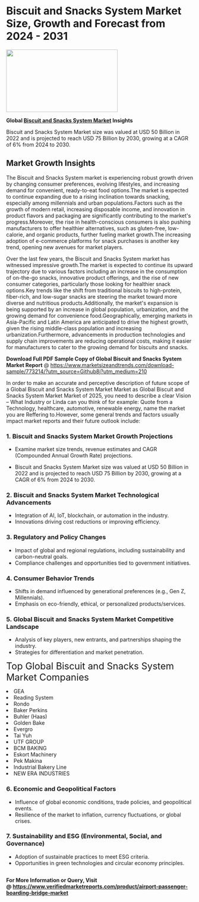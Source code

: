 <H1>Biscuit and Snacks System Market Size, Growth and Forecast from 2024 - 2031</H1><img class="aligncenter size-medium wp-image-584254" src="https://thirdeyenews.in/wp-content/uploads/2024/09/Global-Market-Research-300x168.jpeg" alt="" width="300" height="168" /><p><strong>Global&nbsp;<a href="https://www.marketsizeandtrends.com/download-sample/773214/?utm_source=Github8j?utm_medium=210">Biscuit and Snacks System Market</a> Insights</strong></p><p>Biscuit and Snacks System Market size was valued at USD 50 Billion in 2022 and is projected to reach USD 75 Billion by 2030, growing at a CAGR of 6% from 2024 to 2030.</p><p><h2>Market Growth Insights</h2> <p>The Biscuit and Snacks System market is experiencing robust growth driven by changing consumer preferences, evolving lifestyles, and increasing demand for convenient, ready-to-eat food options.The market is expected to continue expanding due to a rising inclination towards snacking, especially among millennials and urban populations.Factors such as the growth of modern retail, increasing disposable income, and innovation in product flavors and packaging are significantly contributing to the market's progress.Moreover, the rise in health-conscious consumers is also pushing manufacturers to offer healthier alternatives, such as gluten-free, low-calorie, and organic products, further fueling market growth.The increasing adoption of e-commerce platforms for snack purchases is another key trend, opening new avenues for market players.</p> <p>Over the last few years, the Biscuit and Snacks System market has witnessed impressive growth.The market is expected to continue its upward trajectory due to various factors including an increase in the consumption of on-the-go snacks, innovative product offerings, and the rise of new consumer categories, particularly those looking for healthier snack options.Key trends like the shift from traditional biscuits to high-protein, fiber-rich, and low-sugar snacks are steering the market toward more diverse and nutritious products.Additionally, the market's expansion is being supported by an increase in global population, urbanization, and the growing demand for convenience food.Geographically, emerging markets in Asia-Pacific and Latin America are anticipated to drive the highest growth, given the rising middle-class population and increasing urbanization.Furthermore, advancements in production technologies and supply chain improvements are reducing operational costs, making it easier for manufacturers to cater to the growing demand for biscuits and snacks.</p><p><span class=""><strong>Download Full PDF Sample Copy of Global Biscuit and Snacks System Market Report</strong> @ <a href="https://www.marketsizeandtrends.com/download-sample/773214/?utm_source=Github8j?utm_medium=210" target="_blank">https://www.marketsizeandtrends.com/download-sample/773214/?utm_source=Github8j?utm_medium=210</a></span></p><p>In order to make an accurate and perceptive description of future scope of a Global&nbsp;Biscuit and Snacks System Market Market as Global&nbsp;Biscuit and Snacks System Market Market of 2025, you need to describe a clear Vision &ndash; What Industry or Linda can you think of for example: Quote from a Technology, healthcare, automotive, renewable energy, name the market you are Reffering to.However, some general trends and factors usually impact market reports and their future outlook include:</p><h3>1.&nbsp;<strong>Biscuit and Snacks System Market Growth Projections</strong></h3><ul><li>Examine market size trends, revenue estimates and CAGR (Compounded Annual Growth Rate) projections.</li><li><p>Biscuit and Snacks System Market size was valued at USD 50 Billion in 2022 and is projected to reach USD 75 Billion by 2030, growing at a CAGR of 6% from 2024 to 2030.</p></li></ul><h3>2.&nbsp;<strong>Biscuit and Snacks System Market Technological Advancements</strong></h3><ul><li>Integration of AI, IoT, blockchain, or automation in the industry.</li><li>Innovations driving cost reductions or improving efficiency.</li></ul><h3>3.&nbsp;<strong>Regulatory and Policy Changes</strong></h3><ul><li>Impact of global and regional regulations, including sustainability and carbon-neutral goals.</li><li>Compliance challenges and opportunities tied to government initiatives.</li></ul><h3>4.&nbsp;<strong>Consumer Behavior Trends</strong></h3><ul><li>Shifts in demand influenced by generational preferences (e.g., Gen Z, Millennials).</li><li>Emphasis on eco-friendly, ethical, or personalized products/services.</li></ul><h3>5.&nbsp;<strong>Global Biscuit and Snacks System Market Competitive Landscape</strong></h3><ul><li>Analysis of key players, new entrants, and partnerships shaping the industry.</li><li>Strategies for differentiation and market penetration.</li></ul><p data-pm-slice="1 1 []"><span style="color: inherit; font-family: inherit; font-size: 25px;">Top Global Biscuit and Snacks System Market Companies</span></p><div class="" data-test-id=""><p><li>GEA</li><li> Reading System</li><li> Rondo</li><li> Baker Perkins</li><li> Buhler (Haas)</li><li> Golden Bake</li><li> Evergro</li><li> Tai Yuh</li><li> UTF GROUP</li><li> BCM BAKING</li><li> Eskort Machinery</li><li> Pek Makina</li><li> Industrial Bakery Line</li><li> NEW ERA INDUSTRIES</li></p></div><h3>6.&nbsp;<strong>Economic and Geopolitical Factors</strong></h3><ul><li>Influence of global economic conditions, trade policies, and geopolitical events.</li><li>Resilience of the market to inflation, currency fluctuations, or global crises.</li></ul><h3>7.&nbsp;<strong>Sustainability and ESG (Environmental, Social, and Governance)</strong></h3><ul><li>Adoption of sustainable practices to meet ESG criteria.</li><li>Opportunities in green technologies and circular economy principles.</li></ul><h2><strong style="font-size: 14px;">For More Information or Query, Visit @&nbsp;</strong><a style="background-color: #ffffff; font-size: 14px;" href="https://www.marketsizeandtrends.com/report/biscuit-and-snacks-system-market/" target="_blank">https://www.verifiedmarketreports.com/product/airport-passenger-boarding-bridge-market</a></h2>